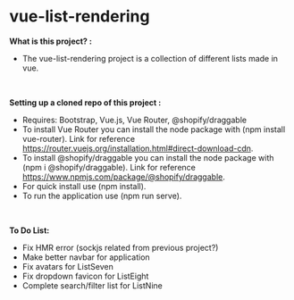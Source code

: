# vue-list-rendering


<strong>What is this project? :</strong>

- The vue-list-rendering project is a collection of different lists made in vue.

<br>

<strong>Setting up a cloned repo of this project :</strong>

- Requires: Bootstrap, Vue.js, Vue Router, @shopify/draggable
- To install Vue Router you can install the node package with (npm install vue-router). Link for reference https://router.vuejs.org/installation.html#direct-download-cdn.
- To install @shopify/draggable you can install the node package with (npm i @shopify/draggable). Link for reference
https://www.npmjs.com/package/@shopify/draggable.
- For quick install use (npm install).
- To run the application use (npm run serve).

<br>

<strong>To Do List:</strong>

- Fix HMR error (sockjs related from previous project?)
- Make better navbar for application
- Fix avatars for ListSeven
- Fix dropdown favicon for ListEight
- Complete search/filter list for ListNine
